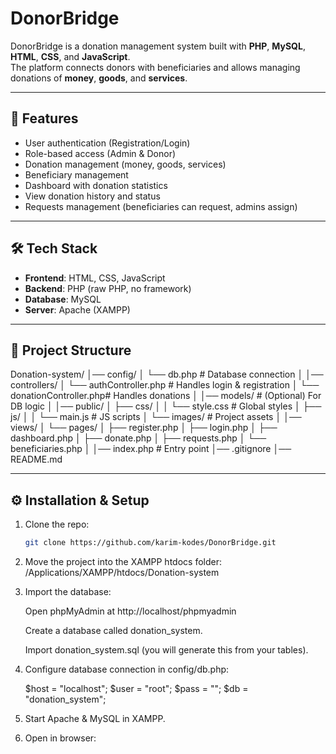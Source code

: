 # DonorBridge

DonorBridge is a donation management system built with **PHP**, **MySQL**, **HTML**, **CSS**, and **JavaScript**.  
The platform connects donors with beneficiaries and allows managing donations of **money**, **goods**, and **services**.

---

## 🚀 Features

- User authentication (Registration/Login)
- Role-based access (Admin & Donor)
- Donation management (money, goods, services)
- Beneficiary management
- Dashboard with donation statistics
- View donation history and status
- Requests management (beneficiaries can request, admins assign)

---

## 🛠️ Tech Stack

- **Frontend**: HTML, CSS, JavaScript
- **Backend**: PHP (raw PHP, no framework)
- **Database**: MySQL
- **Server**: Apache (XAMPP)

---

## 📂 Project Structure

Donation-system/
│── config/
│ └── db.php # Database connection
│
│── controllers/
│ └── authController.php # Handles login & registration
│ └── donationController.php# Handles donations
│
│── models/ # (Optional) For DB logic
│
│── public/
│ ├── css/
│ │ └── style.css # Global styles
│ ├── js/
│ │ └── main.js # JS scripts
│ └── images/ # Project assets
│
│── views/
│ └── pages/
│ ├── register.php
│ ├── login.php
│ ├── dashboard.php
│ ├── donate.php
│ ├── requests.php
│ └── beneficiaries.php
│
│── index.php # Entry point
│── .gitignore
│── README.md

---

## ⚙️ Installation & Setup

1. Clone the repo:

   ```bash
   git clone https://github.com/karim-kodes/DonorBridge.git

   ```

2. Move the project into the XAMPP htdocs folder:
   /Applications/XAMPP/htdocs/Donation-system

3. Import the database:

   Open phpMyAdmin at http://localhost/phpmyadmin

   Create a database called donation_system.

   Import donation_system.sql (you will generate this from your tables).

4. Configure database connection in config/db.php:

   $host = "localhost";
    $user = "root";
   $pass = "";
    $db = "donation_system";

5. Start Apache & MySQL in XAMPP.

6. Open in browser:
